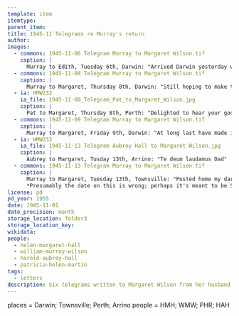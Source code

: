 ```yaml
---
template: item
itemtype: 
parent_item: 
title: 1945-11 Telegrams re Murray's return
author: 
images:
  - commons: 1945-11-06 Telegram Murray to Margaret Wilson.tif
    caption: |
      Murray to Edith, Tuesday 6th, Darwin: "Arrived Darwin yesterday will probably be here till Friday should get home Friday afternoon all my love Murray"
  - commons: 1945-11-08 Telegram Murray to Margaret Wilson.tif
    caption: |
      Murray to Margaret, Thursday 8th, Darwin: "Still hoping to make tomorrows plane my darling will wire you definitely if I do love you Murray"
  - ia: HMW233
    ia_file: 1945-11-08_Telegram_Pat_to_Margaret_Wilson.jpg
    caption: |
      Pat to Margaret, Thursday 8th, Perth: "Delighted to hear your good news Pat and Norman"
  - commons: 1945-11-09 Telegram Murray to Margaret Wilson.tif
    caption: |
      Murray to Margaret, Friday 9th, Darwin: "At long last have made it my darling home tomorrow Friday afternoon love you ... Murray"
  - ia: HMW233
    ia_file: 1945-11-13 Telegram Aubrey Hall to Margaret Wilson.jpg
    caption: |
      Aubrey to Margaret, Tusday 13th, Arrino: "Te deum laudamus Dad"
  - commons: 1945-11-13 Telegram Murray to Margaret Wilson.tif
    caption: |
      Murray to Margaret, Tuesday 13th, Townsville: "Posted home my darling expect to reach Darwin Monday afternoon will wire you from there love you ... Murray"
      *Presumably the date on this is wrong; perhaps it's meant to be Saturday 3rd?*
license: pd
pd_year: 1955
date: 1945-11-01
date_precision: month
storage_location: folder3
storage_location_key: 
wikidata: 
people:
  - helen-margaret-hall
  - william-murray-wilson
  - harold-aubrey-hall
  - patricia-helen-martin
tags:
  - letters
description: Six telegrams written to Margaret Wilson from her husband Murray on his return to Australia from Japan in 1945, and a couple from other people as well.
---
```


places                    = Darwin; Townsville; Perth; Arrino
people                    = HMH; WMW; PHR; HAH
